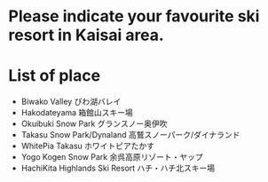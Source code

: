 # Please indicate your favourite ski resort in Kaisai area.

# List of place
- Biwako Valley びわ湖バレイ
- Hakodateyama 箱館山スキー場
- Okuibuki Snow Park グランスノー奥伊吹
- Takasu Snow Park/Dynaland 高鷲スノーパーク/ダイナランド
- WhitePia Takasu ホワイトピアたかす
- Yogo Kogen Snow Park 余呉高原リゾート・ヤップ
- HachiKita Highlands Ski Resort ハチ・ハチ北スキー場
